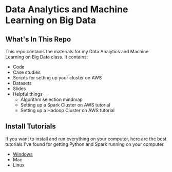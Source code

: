 # Data Analytics and Machine Learning on Big Data

## What's In This Repo

This repo contains the materials for my Data Analytics and Machine Learning on Big Data class. It contains:

* Code
* Case studies
* Scripts for setting up your cluster on AWS
* Datasets
* Slides
* Helpful things
  * Algorithm selection mindmap
  * Setting up a Spark Cluster on AWS tutorial
  * Setting up a Hadoop Cluster on AWS tutorial

## Install Tutorials

If you want to install and run everything on your computer, here are the best tutorials I've found for getting Python and Spark running on your computer.

* [Windows](https://medium.com/@GalarnykMichael/install-spark-on-windows-pyspark-4498a5d8d66c)
* Mac
* Linux